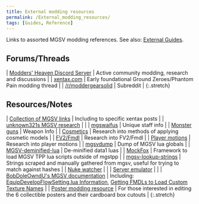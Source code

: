 ```yaml
---
title: External modding resources
permalink: /External_modding_resources/
tags: [Guides, Reference]
---
```


Links to assorted MGSV modding references. See also: [External Guides](/Guides#external-guides).

## Forums/Threads

| [Modders' Heaven Discord Server](https://discord.gg/moddersheaven) | Active community modding, research and discussions |
| [xentax.com](https://forum.xentax.com/viewtopic.php?f=10&t=12407) | Early foundational Ground Zeroes/Phantom Pain modding thread |
| [/r/moddergearsolid](https://www.reddit.com/r/moddergearsolid/) | Subreddit |
{:.stretch}

## Resources/Notes

| [Collection of MGSV links](https://github.com/unknown321/mgsv_wiki) | Including to specific xentax posts |
| [unknown321s MGSV research](https://unknown321.github.io/mgsv_research/) | |
| [mgswaifus](https://unknown321.github.io/mgswaifus/) | Unique staff info |
| [Monster guns](https://unknown321.github.io/mgsmonsterguns/) | Weapon Info |
| [Cosmetics](https://unknown321.github.io/mgsv_research/cosmetics.html) | Research into methods of applying cosmetic models |
| [FV2/Fmdl](https://unknown321.github.io/mgsv_research/fv2.html) | Research into FV2/Fmdl |
| [Player motions](https://unknown321.github.io/mgsv_research/motions.html) | Research into player motions |
| [mgsvdump](https://github.com/unknown321/mgsvdump) | Dump of MGSV lua globals |
| [MGSV-deminified-lua](https://github.com/TinManTex/mgsv-deminified-lua) | De-minified data1 luas |
| [MockFox](https://github.com/TinManTex/MockFox) | Framework to load MGSV TPP lua scripts outside of mgstpp |
| [mgsv-lookup-strings](https://github.com/TinManTex/mgsv-lookup-strings) | Strings scraped and manually gathered from mgsv, useful for trying to match against hashes |
| [Nuke watcher](https://unknown321.github.io/mgsv_nuke_watcher/) | |
| [Server emulator](https://github.com/unknown321/mgsv_emulator) | |
| [BobDoleOwndU's MGSV documentation](https://bobdoleowndu.github.io/mgsv/documentation/index.html) | Including: [EquipDevelopFlowSetting.lua Information](https://bobdoleowndu.github.io/mgsv/documentation/equipdevelopflowsetting.html), [Getting FMDLs to Load Custom Texture Names](https://bobdoleowndu.github.io/mgsv/documentation/customtexturenames.html) |
| [Poster modding resource](https://drive.google.com/file/d/0B4HIOk1QhmKAZnBSUVZ5bnY5SzA/view?usp=sharing) | For those interested in editing the 6 collectible posters and their cardboard box cutouts |
{:.stretch}